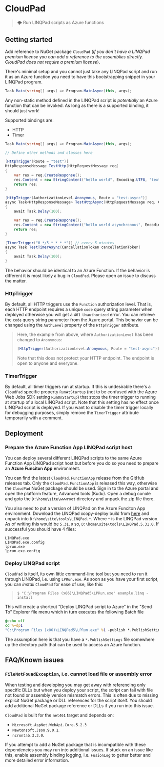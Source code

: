 # CloudPad

> 🌩️ Run LINQPad scripts as Azure functions

## Getting started

Add reference to NuGet package `CloudPad` (_if you don't have a LINQPad premium license you can add a reference to the assemblies directly. CloudPad does not require a premium license_).

There's minimal setup and you cannot just take any LINQPad script and run it as an Azure function you need to have this bootstrapping snippet in your LINQPad program.

```cs
Task Main(string[] args) => Program.MainAsync(this, args);
```

Any non-static method defined in the LINQPad script is _potentially_ an Azure function that can be invoked. As long as there is a supported binding, it should just work!

Supported bindings are:

* HTTP
* Timer

```cs
Task Main(string[] args) => Program.MainAsync(this, args);

// Define other methods and classes here

[HttpTrigger(Route = "test")]
HttpResponseMessage TestHttp(HttpRequestMessage req)
{
	var res = req.CreateResponse();
	res.Content = new StringContent("hello world", Encoding.UTF8, "text/plain");
	return res;
}

[HttpTrigger(AuthorizationLevel.Anonymous, Route = "test-async")]
async Task<HttpResponseMessage> TestHttpAsync(HttpRequestMessage req, CancellationToken cancellationToken)
{
	await Task.Delay(100);

	var res = req.CreateResponse();
	res.Content = new StringContent("hello world asynchronous", Encoding.UTF8, "text/plain");
	return res;
}

[TimerTrigger("0 */5 * * * *")] // every 5 minutes
async Task TestTimerAsync(CancellationToken cancellationToken)
{
	await Task.Delay(100);
}
```

The behavior should be identical to an Azure Function. If the behavior is different it is most likely a bug in `CloudPad`. Please open an issue to discuss the matter.

### HttpTrigger

By default, all HTTP triggers use the `Function` authorization level. That is, each HTTP endpoint requires a unique `code` query string parameter when deployed otherwise you will get a `401 Unauthorized` error. You can retrieve the `code` query string parameter from the Azure portal. This behavior can be changed using the `AuthLevel` property of the `HttpTrigger` attribute.

> Here, the example from above, where `AuthorizationLevel` has been changed to `Anonymous`:
> ```cs
> [HttpTrigger(AuthorizationLevel.Anonymous, Route = "test-async")]
> ```
> Note that this does not protect your HTTP endpoint. The endpoint is open to anyone and everyone.

### TimerTrigger

By default, all timer triggers run at startup. If this is undesirable there's a `CloudPad` specific property `RunAtStartup` (not to be confused with the Azure Web Jobs SDK setting `RunOnStartup`) that stops the timer trigger to running at startup of a local LINQPad script. Note that this setting has no effect once LINQPad script is deployed. If you want to disable the timer trigger locally for debugging purposes, simply remove the `TimerTrigger` attribute temporarily with a comment.

## Deployment

### Prepare the Azure Function App LINQPad script host

You can deploy several different LINQPad scripts to the same Azure Function App LINQPad script host but before you do so you need to prepare an **Azure Funciton App** environment.

You can find the latest `CloudPad.FunctionApp` release from the GitHub releases tab. Only the `CloudPad.FunctionApp` is released this way, otherwise the `CloudPad` NuGet package should be used. Sign in to the Azure portal and open the platform feature, Advanced tools (Kudu). Open a debug conole and goto the `D:\home\site\wwwroot` directory and unpack the zip file there. 

You also need to put a version of LINQPad on the Azure Funciton App environment. Download the LINQPad xcopy-deploy build from [here](http://www.linqpad.net/download.aspx) and unpack into `D:\home\site\tools\LINQPad.*`. Where `*` is the LINQPad version. As of writing this would be `5.31.0` so,  `D:\home\site\tools\LINQPad.5.31.0`. If successful you should have 4 files:

~~~
LINQPad.exe
LINQPad.exe.config
lprun.exe
lprun.exe.config
~~~

### Deploy LINQPad script

`CloudPad` is itself, its own little command-line tool but you need to run it through LINQPad, i.e. using `LPRun.exe`. As soon as you have your first script, you can _install_ `CloudPad` for ease of use, like this:

> `$ "C:\Program Files (x86)\LINQPad5\LPRun.exe" example.linq -install`

This will create a shortcut "Deploy LINQPad script to Azure" in the "Send To" Explorer file menu which in turn executes the following Batch file

```bat
@echo off
cd %~dp1
"C:\Program Files (x86)\LINQPad5\LPRun.exe" %1 -publish *.PublishSettings
```

The assumption here is that you have a `*.PublishSettings` file somewhere up the directory path that can be used to access an Azure function.

## FAQ/Known issues

### `FileNotFoundException`, i.e. cannot load file or assembly error

When testing and developing you may get away with referencing only specific DLLs but when you deploy your script, the script can fail with file not found or assembly version mismatch errors. This is often due to missing explicit NuGet package or DLL references for the script itself. You should add additional NuGet package reference or DLLs if you run into this issue.

`CloudPad` is built for the `net461` target and depends on:

* `Microsoft.AspNet.WebApi.Core.5.2.3`
* `Newtonsoft.Json.9.0.1`.
* `ncrontab.3.3.0`.

If you attempt to add a NuGet package that is incompatible with these dependencies you may run into additional issues. If stuck on an issue like this, enable assembly binding logging, i.e. `FusionLog` to getter better and more detailed error information.

